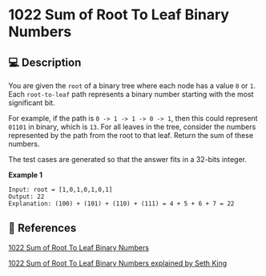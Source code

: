 # 1022 Sum of Root To Leaf Binary Numbers

## 💻 Description

You are given the `root` of a binary tree where each node has a value `0` or `1`. Each `root-to-leaf` path represents a binary number starting with the most significant bit.

For example, if the path is `0 -> 1 -> 1 -> 0 -> 1`, then this could represent `01101` in binary, which is `13`.
For all leaves in the tree, consider the numbers represented by the path from the root to that leaf. Return the sum of these numbers.

The test cases are generated so that the answer fits in a 32-bits integer.

**Example 1**

```
Input: root = [1,0,1,0,1,0,1]
Output: 22
Explanation: (100) + (101) + (110) + (111) = 4 + 5 + 6 + 7 = 22
```

## 🔗 References

[1022 Sum of Root To Leaf Binary Numbers](https://leetcode.com/problems/sum-of-root-to-leaf-binary-numbers/description/)

[1022 Sum of Root To Leaf Binary Numbers explained by Seth King](https://www.youtube.com/watch?v=uh8jiyWMGzo)
